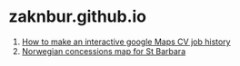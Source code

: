 zaknbur.github.io
=================

1. [How to make an interactive google Maps CV job history](zaknbur././cv-jobs/cv-job-map.html)
2. [Norwegian concessions map for St Barbara](../../norway/README.md)


